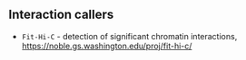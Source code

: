 ## Interaction callers

- `Fit-Hi-C` - detection of significant chromatin interactions, https://noble.gs.washington.edu/proj/fit-hi-c/
